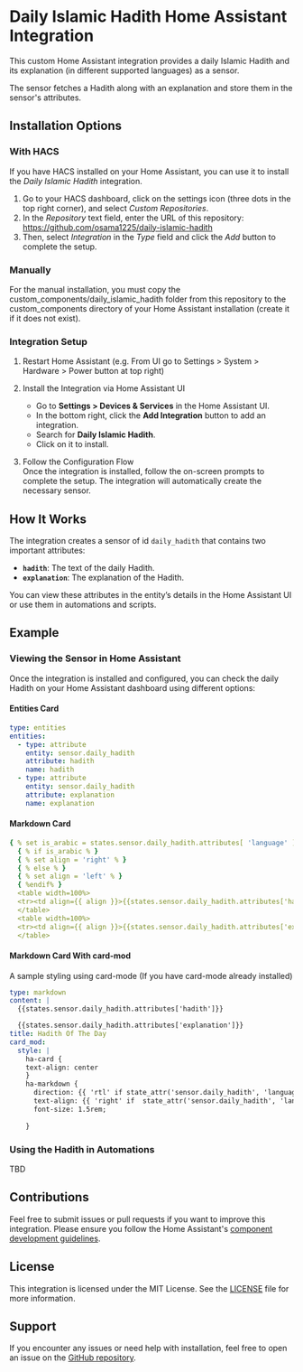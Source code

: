 # Daily Islamic Hadith Home Assistant Integration

This custom Home Assistant integration provides a daily Islamic Hadith and its explanation (in different supported
languages) as a sensor.

The sensor fetches a Hadith along with an explanation and store them in the sensor's attributes.

## Installation Options

### With HACS

If you have HACS installed on your Home Assistant, you can use it to install the *Daily Islamic Hadith* integration.

1. Go to your HACS dashboard, click on the settings icon (three dots in the top right corner), and select *Custom
Repositories*.  
2. In the *Repository* text field, enter the URL of this repository: https://github.com/osama1225/daily-islamic-hadith  
3. Then, select *Integration* in the *Type* field and click the *Add* button to complete the setup.

### Manually

For the manual installation, you must copy the custom_components/daily_islamic_hadith folder from this repository to the
custom_components directory of your Home Assistant installation (create it if it does not exist).

### Integration Setup

1. Restart Home Assistant (e.g. From UI go to Settings > System > Hardware > Power button at top right)

2. Install the Integration via Home Assistant UI
    - Go to **Settings > Devices & Services** in the Home Assistant UI.
    - In the bottom right, click the **Add Integration** button to add an integration.
    - Search for **Daily Islamic Hadith**.
    - Click on it to install.

3. Follow the Configuration Flow  
   Once the integration is installed, follow the on-screen prompts to complete the setup. The integration will
   automatically create the necessary sensor.

## How It Works

The integration creates a sensor of id `daily_hadith` that contains two important attributes:

- **`hadith`**: The text of the daily Hadith.
- **`explanation`**: The explanation of the Hadith.

You can view these attributes in the entity’s details in the Home Assistant UI or use them in automations and scripts.

## Example

### Viewing the Sensor in Home Assistant

Once the integration is installed and configured, you can check the daily Hadith on your Home Assistant dashboard using
different options:

#### Entities Card

```yaml
type: entities
entities:
  - type: attribute
    entity: sensor.daily_hadith
    attribute: hadith
    name: hadith
  - type: attribute
    entity: sensor.daily_hadith
    attribute: explanation
    name: explanation
```

#### Markdown Card

```yaml
{ % set is_arabic = states.sensor.daily_hadith.attributes[ 'language' ] == 'AR' % }
  { % if is_arabic % }
  { % set align = 'right' % }
  { % else % }
  { % set align = 'left' % }
  { %endif% }
  <table width=100%>
  <tr><td align={{ align }}>{{states.sensor.daily_hadith.attributes['hadith']}}</td></tr>
  </table>
  <table width=100%>
  <tr><td align={{ align }}>{{states.sensor.daily_hadith.attributes['explanation']}}</td></tr>
  </table>
```

#### Markdown Card With card-mod
A sample styling using card-mode (If you have card-mode already installed) 
```yaml
type: markdown
content: |
  {{states.sensor.daily_hadith.attributes['hadith']}}

  {{states.sensor.daily_hadith.attributes['explanation']}}
title: Hadith Of The Day
card_mod:
  style: |
    ha-card {
    text-align: center
    }
    ha-markdown {
      direction: {{ 'rtl' if state_attr('sensor.daily_hadith', 'language') == 'AR' else 'ltr'}};
      text-align: {{ 'right' if  state_attr('sensor.daily_hadith', 'language') == 'AR' else 'left' }};
      font-size: 1.5rem;
      
    }
```

### Using the Hadith in Automations

TBD

## Contributions

Feel free to submit issues or pull requests if you want to improve this integration. Please ensure you follow the Home
Assistant's [component development guidelines](https://developers.home-assistant.io/docs/creating_component_index).

## License

This integration is licensed under the MIT License. See the [LICENSE](LICENSE) file for more information.

## Support

If you encounter any issues or need help with installation, feel free to open an issue on
the [GitHub repository](https://github.com/osama1225/daily-islamic-hadith-homeassistant).